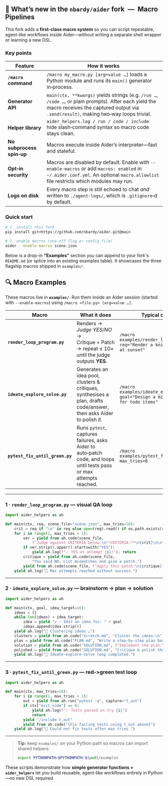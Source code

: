 ## 🧩 What’s new in the `nbardy/aider` fork — **Macro Pipelines**

This fork adds a **first-class macro system** so you can script repeatable,
agent-like workflows *inside* Aider—without writing a separate shell wrapper
or learning a new DSL.

### Key points

| Feature | How it works |
|---------|--------------|
| **`/macro` command** | ` /macro my_macro.py [arg=value …] ` loads a Python module and runs its `main()` generator in‑process. |
| **Generator API** | `main(ctx, **kwargs)` yields strings (e.g. `/run …`, `/code …`, or plain prompts). After each yield the macro receives the captured output via `.send(result)`, making two‑way loops trivial. |
| **Helper library** | `aider_helpers.log / run / code / include` hide slash‑command syntax so macro code stays clean. |
| **No subprocess spin‑up** | Macros execute inside Aider’s interpreter—fast and stateful. |
| **Opt‑in security** | Macros are disabled by default. Enable with `--enable-macros` *or* add `macros: enabled` in `~/.aider.conf.yml`. An optional `macro.allowlist` file restricts which modules may run. |
| **Logs on disk** | Every macro step is still echoed to chat *and* written to `./agent-logs/`, which is `.gitignore`‑d by default. |

### Quick start

```bash
# 1. install this fork
pip install git+https://github.com/nbardy/aider.git@main

# 2. enable macros (one‑off flag or config file)
aider --enable-macros scene.json
```

Below is a drop-in **“Examples”** section you can append to your fork's `README.md` (or splice into an existing examples table). It showcases the three flagship macros shipped in `examples/`:


## 🔍 Macro Examples

These macros live in **`examples/`**.
Run them inside an Aider session (started with `--enable-macros`) using
`/macro <file.py> [arg=value …]`.

| Macro | What it does | Typical command |
|-------|--------------|-----------------|
| **`render_loop_program.py`** | Renders → *Judge YES/NO* → Critique + Patch → repeat ≤ 10× until the judge outputs **YES**. | `/macro examples/render_loop_program.py req="Render a knight on a bridge at sunset"` |
| **`ideate_explore_solve.py`** | Generates an idea pool, clusters & critiques, synthesises a plan, drafts code/answer, then asks Aider to polish it. | `/macro examples/ideate_explore_solve.py goal="Design a minimal REST API for todo items"` |
| **`pytest_fix_until_green.py`** | Runs `pytest`, captures failures, asks Aider to auto‑patch code, and loops until tests pass or max attempts reached. | `/macro examples/pytest_fix_until_green.py max_tries=8` |

---

### 1 · `render_loop_program.py` — visual QA loop

```python
import aider_helpers as ah

def main(ctx, req, scene_file="scene.json", max_tries=10):
    crit = req if "\n" in req else open(req).read() if os.path.exists(req) else req
    for i in range(1, max_tries + 1):
        ver = yield from ah.code(scene_file,
            f"Judge against CRITERIA below.\n**CRITERIA:**\n{crit}\n\nYES or NO?")
        if ver.strip().upper().startswith("YES"):
            yield ah.log(f"✅ YES at attempt {i}!"); return
        critique = yield from ah.code(scene_file,
            "You said NO. List mismatches and give a patch.")
        yield from ah.code(scene_file, f"Apply this patch:\n{critique}")
    yield ah.log("🚫 Max attempts reached without success.")
```

---

### 2 · `ideate_explore_solve.py` — brainstorm → plan → solution

```python
import aider_helpers as ah

def main(ctx, goal, idea_target=10):
    ideas = []
    while len(ideas) < idea_target:
        idea = yield "> 💡 Emit an idea for: " + goal
        ideas.append(idea.strip())
    yield ah.log("🧮 Clustering ideas …")
    clusters = yield from ah.code("scratch.md", "Cluster the ideas:\n" + "\n".join(ideas))
    plan = yield from ah.code("PLAN.md", "Write a step‑by‑step plan based on clusters above.")
    solution = yield from ah.code("SOLUTION.md", f"Implement the plan:\n{plan}")
    polished = yield from ah.code("SOLUTION.md", "Critique & polish the solution for production readiness.")
    yield ah.log("🎉 Ideate‑explore‑solve loop completed.")
```

---

### 3 · `pytest_fix_until_green.py` — red‑>green test loop

```python
import aider_helpers as ah

def main(ctx, max_tries=10):
    for i in range(1, max_tries + 1):
        out = yield from ah.run("pytest -q", capture="t_out")
        if ctx["exit_code"] == 0:
            yield ah.log(f"✅ Tests passed on try {i}")
            return
        yield "/include t_out"
        yield from ah.code("{Fix failing tests using t_out above}")
    yield ah.log("🚫 Could not fix tests after max tries.")
```

---

> **Tip:** keep `examples/` on your Python path so macros can import shared helpers:
>
> ```bash
> export PYTHONPATH=$PYTHONPATH:$(pwd)/examples
> ```

These scripts demonstrate how **simple generator functions + `aider_helpers`** let you build reusable, agent-like workflows entirely in Python—no new DSL required.
